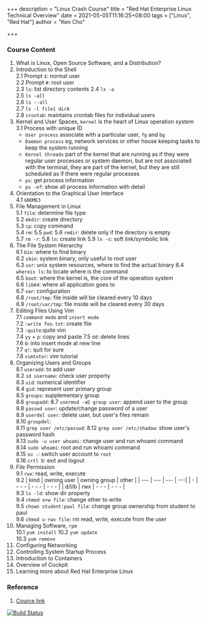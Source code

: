 +++
description = "Linux Crash Course"
title = "Red Hat Enterprise Linux Technical Overview"
date = 2021-05-05T11:16:25+08:00
tags = ["Linux", "Red Hat"]
author = "Ken Cho"

+++  
### Course Content
1. What is Linux, Open Source Software, and a Distribution?
2. Introduction to the Shell  
   2.1 Prompt `$`: normal user  
   2.2 Prompt `#`: root user  
   2.3 `ls`: list directory contents
   2.4 `ls -a`  
   2.5 `ls -all`  
   2.6 `ls --all`  
   2.7 `ls -l file1 dirA`  
   2.8 `crontab`: maintains crontab files for individual users  
3. Kernel and User Spaces, `kernel` is the heart of Linux operation system    
   3.1  Process with unique ID
    - `User process` associate with a particular user, `fg` and `bg`  
    - `Daemon process` eg, network services or other house keeping tasks to keep the system running  
    - `Kernel threads` part of the kernel that are running as if they were regular user processes or system daemon, but are not associated with the terminal,
    they are part of the kernel, but they are still scheduled as if there were regular processes
    - `ps`: get process information  
    - `ps -ef`: show all process information with detail  
4. Orientation to the Graphical User Interface  
   4.1 `GNOME3`  
5. File Management in Linux  
   5.1 `file`: determine file type  
   5.2 `mkdir`: create directory  
   5.3 `cp`: copy command  
   5.4 `rm`: 
   5.5 `pwd`:
   5.6 `rmdir`: delete only if the directory is empty  
   5.7 `rm -r`: 
   5.8 `ln`: create link
   5.9 `ln -s`: soft link/symbolic link  
6. The File System Hierarchy  
   6.1 `bin`: where to find binary    
   6.2 `sbin`: system binary, only useful to root user  
   6.3 `usr`: unix system resources, where to find the actual binary
   6.4 `whereis ls`: to locate where is the command  
   6.5 `boot`: where the kernel is, the core of the operation system  
   6.6 `lib64`: where all application goes to  
   6.7 `var`: configuration  
   6.8 `/root/tmp`: file inside will be cleared every 10 days  
   6.9 `/root/var/tmp`: file inside will be cleared every 30 days  
7. Editing Files Using Vim  
   7.1 `command mode` and `insert mode`  
   7.2 `:write foo.txt`: create file    
   7.3 `:quite`:quite vim  
   7.4 `yy` + `p`: copy and paste
   7.5 `dd`: delete lines  
   7.6 `O`: into insert mode at new line  
   7.7 `q!`: quit for sure  
   7.8 `vimtutor`: vim tutorial  
8. Organizing Users and Groups  
   8.1 `useradd`: to add user  
   8.2 `id username`: check user property  
   8.3 `uid`: numerical identifier  
   8.4 `gid`: represent user primary group  
   8.5 `groups`: supplementary group  
   8.6 `groupadd`: 
   8.7 `usermod -aG group user`:  append user to the group  
   8.8 `passwd user`: update/change password of a user  
   8.9 `userdel user`: delete user, but user's files remain  
   8.10 `groupdel`:  
   8.11 `grep user /etc/passwd`: 
   8.12 `grep user /etc/shadow`: show user's password hash  
   8.13 `sudo -u user whoami`: change user and run whoami command  
   8.14 `sudo whoami`: root and run whoami command  
   8.15 `su -`: switch user account to `root`  
   8.16 `crtl D`: exit and logout  
9. File Permission  
   9.1 `rwx`: read, write, execute  
   9.2 
   | kind | owning user | owning group | other |
   | --- | --- | --- | ---|
   | - | - - - | - - - | - - - |
   | d/l/b | rwx | - - - | - - - |  
   9.3 `ls -ld`: show dir property  
   9.4 `chmod o+w file`: change other to write  
   9.5 `chown student:paul file`: change group ownership from student to paul  
   9.6 `chmod u-rwx file`: rm read, write, execute from the user  
10. Managing Software, `rpm`  
    10.1 `yum install`
    10.2 `yum update`  
    10.3 `yum remove`  
11. Configuring Networking
12. Controlling System Startup Process
13. Introduction to Containers
14. Overview of Cockpit
15. Learning more about Red Hat Enterprise Linux

### Reference
1. [Cource link](https://www.redhat.com/en/services/training/rh024-red-hat-linux-technical-overview)

[![Build Status](https://travis-ci.com/kencho51/gigathing.svg?branch=master)](https://travis-ci.com/kencho51/gigathing)

